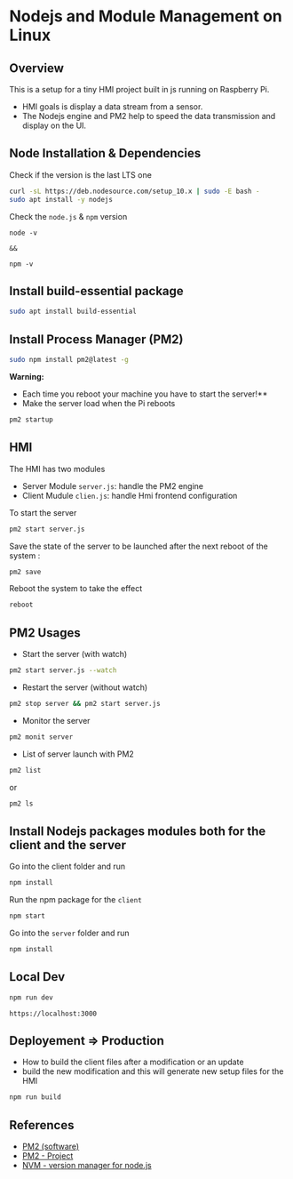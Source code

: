 # Nodejs and Module Management on Linux


## Overview 

This is a setup for a tiny HMI project built in js running on Raspberry Pi.

- HMI goals is display a data stream from a sensor.
- The Nodejs engine and PM2 help to speed the data transmission and display on the UI. 


## Node Installation & Dependencies

Check if the version is the last LTS one

```sh
curl -sL https://deb.nodesource.com/setup_10.x | sudo -E bash -
sudo apt install -y nodejs
```

Check the ```node.js``` & ```npm``` version

```
node -v

&&

npm -v
```

## Install build-essential package

```sh
sudo apt install build-essential
```

## Install Process Manager (PM2)

```sh
sudo npm install pm2@latest -g
```

**Warning:** 
- Each time you reboot your machine you have to start the server!**
- Make the server load when the Pi reboots

```sh
pm2 startup
```

## HMI 

The HMI has two modules

- Server Module `server.js`: handle the PM2 engine
- Client Mudule `clien.js`: handle Hmi frontend configuration

To start the server

```sh
pm2 start server.js
```

Save the state of the server to be launched after the next reboot of the system : 

```sh
pm2 save
```

Reboot the system to take the effect

```sh
reboot
```

## PM2 Usages

- Start the server (with watch)

```sh 
pm2 start server.js --watch 
```

- Restart the server (without watch)

```sh 
pm2 stop server && pm2 start server.js 
```

- Monitor the server

```sh 
pm2 monit server 
```

- List of server launch with PM2

```sh 
pm2 list
``` 
or 

```sh 
pm2 ls 
```

## Install Nodejs packages modules both for the client and the server

Go into the client folder and run 

```sh 
npm install
```

Run the npm package for the `client`

```sh
npm start
``` 

Go into the `server` folder and run 

```sh 
npm install
```

## Local Dev 

```sh
npm run dev
```

```
https://localhost:3000
``` 


## Deployement => Production

- How to build the client files after a modification or an update
- build the new modification and this will generate new setup files for the HMI

```sh
npm run build
```

## References

- [PM2 (software)](https://en.wikipedia.org/wiki/PM2_(software))
- [PM2 - Project](https://pm2.keymetrics.io/docs/usage/quick-start/)
- [NVM - version manager for node.js](https://github.com/nvm-sh/nvm)


